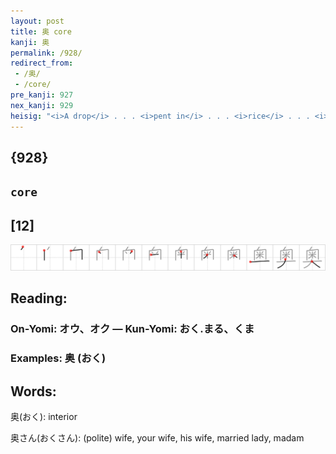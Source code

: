 ```yaml
---
layout: post
title: 奥 core
kanji: 奥
permalink: /928/
redirect_from:
 - /奥/
 - /core/
pre_kanji: 927
nex_kanji: 929
heisig: "<i>A drop</i> . . . <i>pent in</i> . . . <i>rice</i> . . . <i>St. Bernard dog</i>. Notice that the horizontal line of the bottom primitive doubles up as the final stroke for <i>pent in</i>."
---
```


## {928}

## `core`

## [12]

<div class="stroke"><img src="../images/E5A5A5.png" /></div>

## Reading:

### On-Yomi: オウ、オク &mdash; Kun-Yomi: おく.まる、くま

### Examples: 奥 (おく)

## Words:

奥(おく): interior

奥さん(おくさん): (polite) wife, your wife, his wife, married lady, madam
